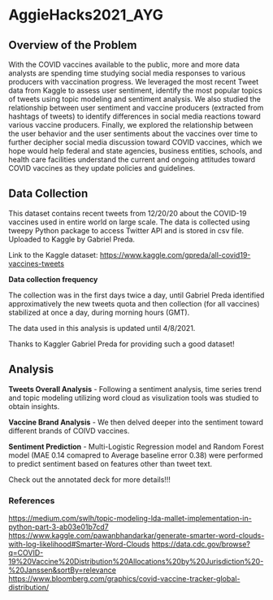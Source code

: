 # AggieHacks2021_AYG

## Overview of the Problem

With the COVID vaccines available to the public, more and more data analysts are spending time studying social media responses to various producers with vaccination progress. We leveraged the most recent Tweet data from Kaggle to assess user sentiment, identify the most popular topics of tweets using topic modeling and sentiment analysis. We also studied the relationship between user sentiment and vaccine producers (extracted from hashtags of tweets) to identify differences in social media reactions toward various vaccine producers. Finally, we explored the relationship between the user behavior and the user sentiments about the vaccines over time to further decipher social media discussion toward COVID vaccines, which we hope would help federal and state agencies, business entities, schools, and health care facilities understand the current and ongoing attitudes toward COVID vaccines as they update policies and guidelines.



## Data Collection

This dataset contains recent tweets from 12/20/20 about the COVID-19 vaccines used in entire world on large scale. The data is collected using tweepy Python package to access Twitter API and is stored in csv file. Uploaded to Kaggle by Gabriel Preda.

Link to the Kaggle dataset: https://www.kaggle.com/gpreda/all-covid19-vaccines-tweets

**Data collection frequency**

The collection was in the first days twice a day, until Gabriel Preda identified approximatively the new tweets quota and then collection (for all vaccines) stabilized at once a day, during morning hours (GMT).

The data used in this analysis is updated until 4/8/2021.

Thanks to Kaggler Gabriel Preda for providing such a good dataset!



## Analysis

**Tweets Overall Analysis** - Following a sentiment analysis, time series trend and topic modeling utilizing word cloud as visulization tools was studied to obtain insights.

**Vaccine Brand Analysis** - We then delved deeper into the sentiment toward different brands of COIVD vaccines.

**Sentiment Prediction** - Multi-Logistic Regression model and Random Forest model (MAE 0.14 comapred to Average baseline error 0.38) were performed to predict sentiment based on features other than tweet text.
           

Check out the annotated deck for more details!!!





### References
https://medium.com/swlh/topic-modeling-lda-mallet-implementation-in-python-part-3-ab03e01b7cd7
https://www.kaggle.com/pawanbhandarkar/generate-smarter-word-clouds-with-log-likelihood#Smarter-Word-Clouds
https://data.cdc.gov/browse?q=COVID-19%20Vaccine%20Distribution%20Allocations%20by%20Jurisdiction%20-%20Janssen&sortBy=relevance
https://www.bloomberg.com/graphics/covid-vaccine-tracker-global-distribution/





